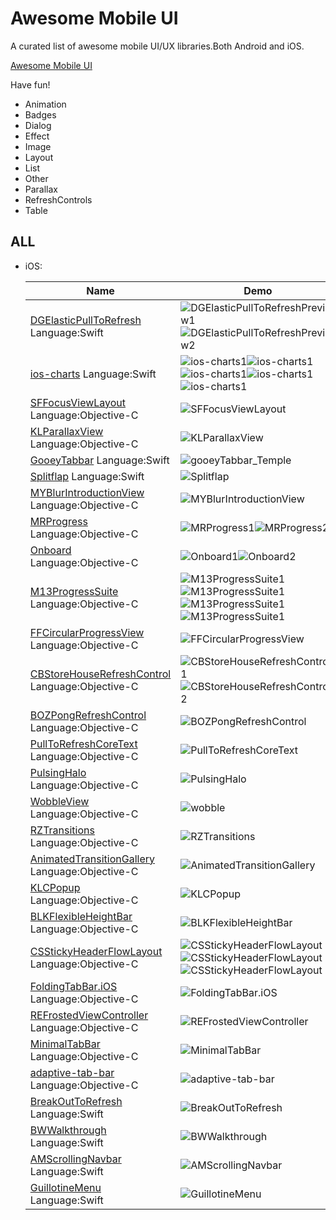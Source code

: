 # Awesome Mobile UI

A curated list of awesome mobile UI/UX libraries.Both Android and iOS.

[Awesome Mobile UI](https://github.com/cymcsg/Awesome-Mobile-UI) 

Have fun!

* Animation
* Badges
* Dialog
* Effect
* Image
* Layout
* List
* Other
* Parallax
* RefreshControls
* Table





## ALL

* iOS:
  
  | Name                                     | Demo                                     |
  | ---------------------------------------- | ---------------------------------------- |
  | [DGElasticPullToRefresh](https://github.com/gontovnik/DGElasticPullToRefresh)    Language:Swift | ![DGElasticPullToRefreshPreview1](resources/DGElasticPullToRefreshPreview1.gif)![DGElasticPullToRefreshPreview2](resources/DGElasticPullToRefreshPreview2.gif) |
  | [ios-charts](https://github.com/danielgindi/ios-charts)          Language:Swift | ![ios-charts1](resources/ios-charts1.png)![ios-charts1](resources/ios-charts2.png)![ios-charts1](resources/ios-charts3.png)![ios-charts1](resources/ios-charts4.png)![ios-charts1](resources/ios-charts5.png) |
  | [SFFocusViewLayout](https://github.com/fdzsergio/SFFocusViewLayout) Language:Objective-C | ![SFFocusViewLayout](resources/SFFocusViewLayout.gif) |
  | [KLParallaxView](https://github.com/klop/KLParallaxView) Language:Objective-C | ![KLParallaxView](resources/KLParallaxView.gif) |
  | [GooeyTabbar](https://github.com/KittenYang/GooeyTabbar)   Language:Swift | ![gooeyTabbar_Temple](resources/gooeyTabbar_Temple.gif) |
  | [Splitflap](https://github.com/yannickl/Splitflap)             Language:Swift | ![Splitflap](resources/Splitflap.gif)    |
  | [MYBlurIntroductionView](https://github.com/MatthewYork/MYBlurIntroductionView) Language:Objective-C | ![MYBlurIntroductionView](resources/MYBlurIntroductionView.gif) |
  | [MRProgress](https://github.com/mrackwitz/MRProgress) Language:Objective-C | ![MRProgress1](resources/MRProgress1.jpg)![MRProgress2](resources/MRProgress2.jpg) |
  | [Onboard](https://github.com/mamaral/Onboard) Language:Objective-C | ![Onboard1](resources/Onboard1.gif)![Onboard2](resources/Onboard2.gif) |
  | [M13ProgressSuite](https://github.com/Marxon13/M13ProgressSuite) Language:Objective-C | ![M13ProgressSuite1](resources/M13ProgressSuite1.gif)![M13ProgressSuite1](resources/M13ProgressSuite2.gif)![M13ProgressSuite1](resources/M13ProgressSuite3.gif)![M13ProgressSuite1](resources/M13ProgressSuite4.gif) |
  | [FFCircularProgressView](https://github.com/elbryan/FFCircularProgressView) Language:Objective-C | ![FFCircularProgressView](resources/FFCircularProgressView.gif) |
  | [CBStoreHouseRefreshControl](https://github.com/coolbeet/CBStoreHouseRefreshControl) Language:Objective-C | ![CBStoreHouseRefreshControl1](resources/CBStoreHouseRefreshControl1.gif)![CBStoreHouseRefreshControl2](resources/CBStoreHouseRefreshControl2.gif) |
  | [BOZPongRefreshControl](https://github.com/boztalay/BOZPongRefreshControl) Language:Objective-C | ![BOZPongRefreshControl](resources/BOZPongRefreshControl.gif) |
  | [PullToRefreshCoreText](https://github.com/cemolcay/PullToRefreshCoreText) Language:Objective-C | ![PullToRefreshCoreText](resources/PullToRefreshCoreText.gif) |
  | [PulsingHalo](https://github.com/shu223/PulsingHalo) Language:Objective-C | ![PulsingHalo](resources/PulsingHalo.gif) |
  | [WobbleView](https://github.com/inFullMobile/WobbleView) Language:Objective-C | ![wobble](resources/wobble.gif)          |
  | [RZTransitions](https://github.com/Raizlabs/RZTransitions) Language:Objective-C | ![RZTransitions](resources/RZTransitions.gif) |
  | [AnimatedTransitionGallery](https://github.com/shu223/AnimatedTransitionGallery) Language:Objective-C | ![AnimatedTransitionGallery](resources/AnimatedTransitionGallery.gif) |
  | [KLCPopup](https://github.com/jmascia/KLCPopup)   Language:Objective-C | ![KLCPopup](resources/KLCPopup.gif)      |
  | [BLKFlexibleHeightBar](https://github.com/bryankeller/BLKFlexibleHeightBar) Language:Objective-C | ![BLKFlexibleHeightBar](resources/BLKFlexibleHeightBar.gif) |
  | [CSStickyHeaderFlowLayout](https://github.com/jamztang/CSStickyHeaderFlowLayout) Language:Objective-C | ![CSStickyHeaderFlowLayout](resources/CSStickyHeaderFlowLayout1.gif)![CSStickyHeaderFlowLayout](resources/CSStickyHeaderFlowLayout2.gif)![CSStickyHeaderFlowLayout](resources/CSStickyHeaderFlowLayout3.gif) |
  | [FoldingTabBar.iOS](https://github.com/Yalantis/FoldingTabBar.iOS) Language:Objective-C | ![FoldingTabBar.iOS](resources/FoldingTabBar.iOS.gif) |
  | [REFrostedViewController](https://github.com/romaonthego/REFrostedViewController)  Language:Objective-C | ![REFrostedViewController](resources/REFrostedViewController.gif) |
  | [MinimalTabBar](https://github.com/jamesdunay/MinimalTabBar) Language:Objective-C | ![MinimalTabBar](resources/MinimalTabBar.gif) |
  | [adaptive-tab-bar](https://github.com/Ramotion/adaptive-tab-bar) Language:Objective-C | ![adaptive-tab-bar](resources/adaptive-tab-bar.gif) |
  | [BreakOutToRefresh](https://github.com/dasdom/BreakOutToRefresh) Language:Swift | ![BreakOutToRefresh](resources/BreakOutToRefresh.gif) |
  | [BWWalkthrough](https://github.com/ariok/BWWalkthrough) Language:Swift | ![BWWalkthrough](resources/BWWalkthrough.gif) |
  | [AMScrollingNavbar](https://github.com/andreamazz/AMScrollingNavbar) Language:Swift | ![AMScrollingNavbar](resources/AMScrollingNavbar.gif) |
  | [GuillotineMenu](https://github.com/Yalantis/GuillotineMenu) Language:Swift | ![GuillotineMenu](resources/GuillotineMenu.gif) |
  
  ​

